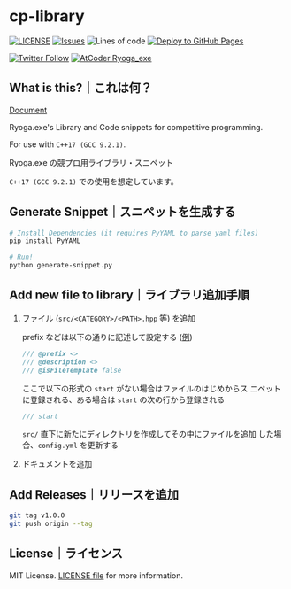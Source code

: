 # cp-library

[![LICENSE](https://img.shields.io/github/license/ryoga-exe/cp-library)](/LICENSE)
[![Issues](https://img.shields.io/github/issues/ryoga-exe/cp-library)](https://github.com/Ryoga-exe/cp-library/issues)
![Lines of code](https://img.shields.io/tokei/lines/github/ryoga-exe/cp-library)
[![Deploy to GitHub Pages](https://github.com/Ryoga-exe/cp-library/actions/workflows/gh-pages.yml/badge.svg)](https://github.com/Ryoga-exe/cp-library/actions/workflows/gh-pages.yml)

[![Twitter Follow](https://img.shields.io/twitter/follow/Ryoga_exe?color=1DA1F2&logo=twitter&style=flat)](https://twitter.com/intent/follow?screen_name=Ryoga_exe)
[![AtCoder Ryoga_exe](https://img.shields.io/endpoint?url=https%3A%2F%2Fatcoder-badges.now.sh%2Fapi%2Fatcoder%2Fjson%2FRyoga_exe)](https://atcoder.jp/users/Ryoga_exe)

## What is this?｜これは何？

[Document](https://ryoga-exe.github.io/cp-library/)

Ryoga.exe's Library and Code snippets for competitive programming.

For use with `C++17 (GCC 9.2.1)`.

Ryoga.exe の競プロ用ライブラリ・スニペット

`C++17 (GCC 9.2.1)` での使用を想定しています。

## Generate Snippet｜スニペットを生成する

```bash
# Install Dependencies (it requires PyYAML to parse yaml files)
pip install PyYAML

# Run!
python generate-snippet.py
```

## Add new file to library｜ライブラリ追加手順

1. ファイル (`src/<CATEGORY>/<PATH>.hpp` 等) を追加
  
    prefix などは以下の通りに記述して設定する ([例](/src/data-structure/unionfind.hpp))
    ```cpp
    /// @prefix <>
    /// @description <>
    /// @isFileTemplate false
    ```
    
    ここで以下の形式の `start` がない場合はファイルのはじめからス ニペットに登録される、ある場合は `start` の次の行から登録される
    ```cpp
    /// start
    ```
    
    `src/` 直下に新たにディレクトリを作成してその中にファイルを追加 した場合、`config.yml` を更新する

2. ドキュメントを追加

## Add Releases｜リリースを追加

```bash
git tag v1.0.0
git push origin --tag
```

## License｜ライセンス

MIT License. [LICENSE file](/LICENSE) for more information.
